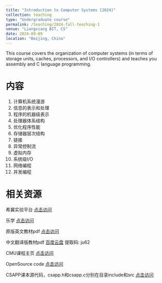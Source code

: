 ```yaml
---
title: "Introduction to Computer Systems [2024]"
collection: teaching
type: "Undergraduate course"
permalink: /teaching/2024-fall-teaching-1
venue: "Liangxiang BIT, CS"
date: 2024-09-09
location: "Beijing, China"
---
```


This course covers the organization of computer systems (in terms of storage units, caches, processors, and I/O controllers) and teaches you assembly and C language programming.

内容
======
1. 计算机系统漫游
2. 信息的表示和处理
3. 程序的机器级表示
4. 处理器体系结构
5. 优化程序性能
6. 存储器层次结构
7. 链接
8. 异常控制流
9. 虚拟内存
10. 系统级I/O
11. 网络编程
12. 并发编程

相关资源
======
希冀实验平台 [点击访问](https://course.educg.net/)

乐学 [点击访问](https://lexue.bit.edu.cn/course/view.php?id=13982)

原版英文教材pdf [点击访问](https://www.cs.sfu.ca/~ashriram/Courses/CS295/assets/books/CSAPP_2016.pdf)

中文翻译版教材pdf [百度云盘](https://pan.baidu.com/s/1F66_SIbAJGWTtf7_eV3OkQ)
提取码: ju62

CMU课程主页 [点击访问](http://csapp.cs.cmu.edu/3e/home.html)

OpenSource code [点击访问](https://github.com/gaocegege/ICS-Labs)

CSAPP课本源代码，csapp.h和csapp.c分别在目录include和src [点击访问](/files/code.tar)
